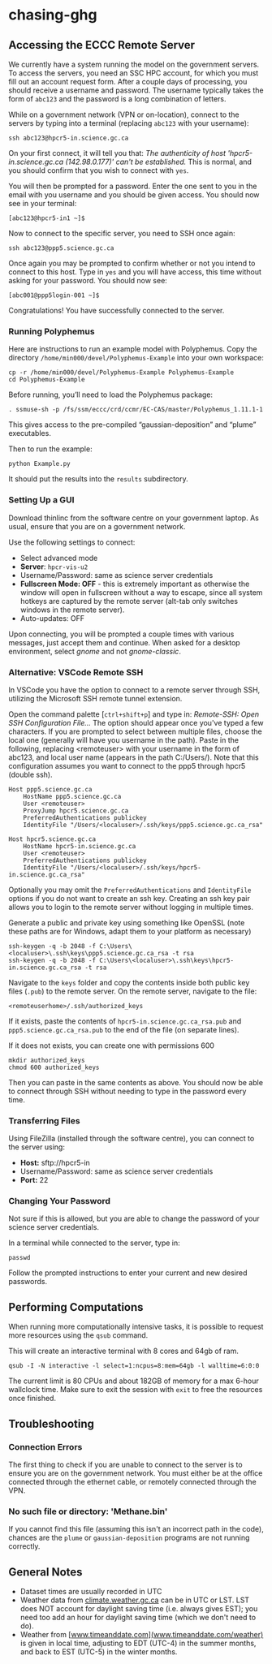 # chasing-ghg

## Accessing the ECCC Remote Server

We currently have a system running the model on the government servers. To access the servers, you need an SSC HPC account, for which you must fill out an account request form. After a couple days of processing, you should receive a username and password. The username typically takes the form of `abc123` and the password is a long combination of letters.  

While on a government network (VPN or on-location), connect to the servers by typing into a terminal (replacing `abc123`  with your username):
```
ssh abc123@hpcr5-in.science.gc.ca
```
On your first connect, it will tell you that:  *The authenticity of host 'hpcr5-in.science.gc.ca (142.98.0.177)' can't be established.* This is normal, and you should confirm that you wish to connect with `yes`. 

You will then be prompted for a password. Enter the one sent to you in the email with you username and you should be given access. You should now see in your terminal:
```
[abc123@hpcr5-in1 ~]$
```
Now to connect to the specific server, you need to SSH once again:
```
ssh abc123@ppp5.science.gc.ca
```
Once again you may be prompted to confirm whether or not you intend to connect to this host. Type in `yes` and you will have access, this time without asking for your password. You should now see:
```
[abc001@ppp5login-001 ~]$ 
```

Congratulations! You have successfully connected to the server.

### Running Polyphemus

Here are instructions to run an example model with Polyphemus. Copy the directory
`/home/min000/devel/Polyphemus-Example` into your own workspace:
```
cp -r /home/min000/devel/Polyphemus-Example Polyphemus-Example
cd Polyphemus-Example
```
Before running, you’ll need to load the Polyphemus package:
```
. ssmuse-sh -p /fs/ssm/eccc/crd/ccmr/EC-CAS/master/Polyphemus_1.11.1-1
```
This gives access to the pre-compiled “gaussian-deposition” and “plume” executables.

Then to run the example:
```
python Example.py
```
It should put the results into the `results` subdirectory.

### Setting Up a GUI

Download thinlinc from the software centre on your government laptop. As usual, ensure that you are on a government network.

Use the following settings to connect:
- Select advanced mode
- **Server**: `hpcr-vis-u2`
- Username/Password: same as science server credentials
- **Fullscreen Mode: OFF** - this is extremely important as otherwise the window will open in fullscreen without a way to escape, since all system hotkeys are captured by the remote server (alt-tab only switches windows in the remote server).
- Auto-updates: OFF

Upon connecting, you will be prompted a couple times with various messages, just accept them and continue. When asked for a desktop environment, select *gnome* and not *gnome-classic*. 

### Alternative: VSCode Remote SSH

In VSCode you have the option to connect to a remote server through SSH, utilizing the Microsoft SSH remote tunnel extension. 

Open the command palette [`ctrl+shift+p`] and type in: *Remote-SSH: Open SSH Configuration File...* The option should appear once you've typed a few characters. If you are prompted to select between multiple files, choose the local one (generally will have you username in the path). Paste in the following, replacing \<remoteuser\> with your username in the form of abc123, and local user name (appears in the path C:/Users/<localuser>). Note that this configuration assumes you want to connect to the ppp5 through hpcr5 (double ssh).

```
Host ppp5.science.gc.ca
    HostName ppp5.science.gc.ca
    User <remoteuser>
    ProxyJump hpcr5.science.gc.ca
    PreferredAuthentications publickey
    IdentityFile "/Users/<localuser>/.ssh/keys/ppp5.science.gc.ca_rsa"

Host hpcr5.science.gc.ca
    HostName hpcr5-in.science.gc.ca
    User <remoteuser>
    PreferredAuthentications publickey
    IdentityFile "/Users/<localuser>/.ssh/keys/hpcr5-in.science.gc.ca_rsa"
```

Optionally you may omit the `PreferredAuthentications` and `IdentityFile` options if you do not want to create an ssh key. Creating an ssh key pair allows you to login to the remote server without logging in multiple times. 

Generate a public and private key using something like OpenSSL (note these paths are for Windows, adapt them to your platform as necessary)
```
ssh-keygen -q -b 2048 -f C:\Users\<localuser>\.ssh\keys\ppp5.science.gc.ca_rsa -t rsa
ssh-keygen -q -b 2048 -f C:\Users\<localuser>\.ssh\keys\hpcr5-in.science.gc.ca_rsa -t rsa
```
Navigate to the `keys` folder and copy the contents inside both public key files (`.pub`) to the remote server. On the remote server, navigate to the file:
```
<remoteuserhome>/.ssh/authorized_keys
```
If it exists, paste the contents of `hpcr5-in.science.gc.ca_rsa.pub` and `ppp5.science.gc.ca_rsa.pub` to the end of the file (on separate lines).

If it does not exists, you can create one with permissions 600
```
mkdir authorized_keys
chmod 600 authorized_keys
```
Then you can paste in the same contents as above. You should now be able to connect through SSH without needing to type in the password every time. 


### Transferring Files

Using FileZilla (installed through the software centre), you can connect to the server using:
- **Host:** sftp://hpcr5-in
-  Username/Password: same as science server credentials
-  **Port:** 22

### Changing Your Password

Not sure if this is allowed, but you are able to change the password of your science server credentials. 

In a terminal while connected to the server, type in:
```
passwd
```
Follow the prompted instructions to enter your current and new desired passwords.

## Performing Computations

When running more computationally intensive tasks, it is possible to request more resources using the `qsub` command. 

This will create an interactive terminal with 8 cores and 64gb of ram.
```
qsub -I -N interactive -l select=1:ncpus=8:mem=64gb -l walltime=6:0:0
```
The current limit is 80 CPUs and about 182GB of memory for a max 6-hour wallclock time. Make sure to exit the session with `exit` to free the resources once finished.

## Troubleshooting

### Connection Errors

The first thing to check if you are unable to connect to the server is to ensure you are on the government network. You must either be at the office connected through the ethernet cable, or remotely connected through the VPN. 

### No such file or directory: 'Methane.bin'

If you cannot find this file (assuming this isn't an incorrect path in the code), chances are the `plume` or `gaussian-deposition` programs are not running correctly. 
 
## General Notes
- Dataset times are usually recorded in UTC
- Weather data from [climate.weather.gc.ca](climate.weather.gc.ca) can be in UTC or LST. LST does NOT account for daylight saving time (i.e. always gives EST); you need too add an hour for daylight saving time (which we don't need to do).
- Weather from [www.timeanddate.com](www.timeanddate.com/weather) is given in local time, adjusting to EDT (UTC-4) in the summer months, and back to EST (UTC-5) in the winter months. 
